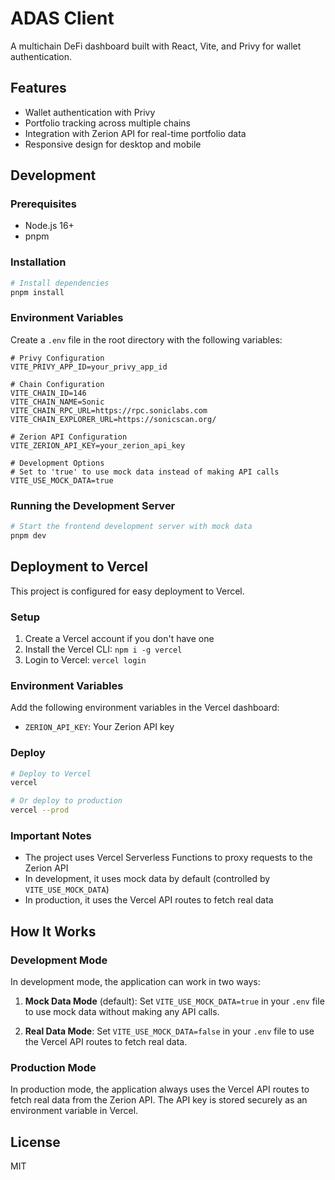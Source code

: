 # ADAS Client

A multichain DeFi dashboard built with React, Vite, and Privy for wallet authentication.

## Features

- Wallet authentication with Privy
- Portfolio tracking across multiple chains
- Integration with Zerion API for real-time portfolio data
- Responsive design for desktop and mobile

## Development

### Prerequisites

- Node.js 16+
- pnpm

### Installation

```bash
# Install dependencies
pnpm install
```

### Environment Variables

Create a `.env` file in the root directory with the following variables:

```
# Privy Configuration
VITE_PRIVY_APP_ID=your_privy_app_id

# Chain Configuration
VITE_CHAIN_ID=146
VITE_CHAIN_NAME=Sonic
VITE_CHAIN_RPC_URL=https://rpc.soniclabs.com
VITE_CHAIN_EXPLORER_URL=https://sonicscan.org/

# Zerion API Configuration
VITE_ZERION_API_KEY=your_zerion_api_key

# Development Options
# Set to 'true' to use mock data instead of making API calls
VITE_USE_MOCK_DATA=true
```

### Running the Development Server

```bash
# Start the frontend development server with mock data
pnpm dev
```

## Deployment to Vercel

This project is configured for easy deployment to Vercel.

### Setup

1. Create a Vercel account if you don't have one
2. Install the Vercel CLI: `npm i -g vercel`
3. Login to Vercel: `vercel login`

### Environment Variables

Add the following environment variables in the Vercel dashboard:

- `ZERION_API_KEY`: Your Zerion API key

### Deploy

```bash
# Deploy to Vercel
vercel

# Or deploy to production
vercel --prod
```

### Important Notes

- The project uses Vercel Serverless Functions to proxy requests to the Zerion API
- In development, it uses mock data by default (controlled by `VITE_USE_MOCK_DATA`)
- In production, it uses the Vercel API routes to fetch real data

## How It Works

### Development Mode

In development mode, the application can work in two ways:

1. **Mock Data Mode** (default): Set `VITE_USE_MOCK_DATA=true` in your `.env` file to use mock data without making any API calls.

2. **Real Data Mode**: Set `VITE_USE_MOCK_DATA=false` in your `.env` file to use the Vercel API routes to fetch real data.

### Production Mode

In production mode, the application always uses the Vercel API routes to fetch real data from the Zerion API. The API key is stored securely as an environment variable in Vercel.

## License

MIT

